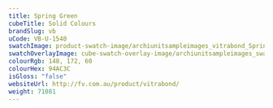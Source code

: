```yaml
---
title: Spring Green
cubeTitle: Solid Colours
brandSlug: vb
uCode: VB-U-1540
swatchImage: product-swatch-image/archiunitsampleimages_vitrabond_Spring_Green.jpg
swatchOverlayImage: cube-swatch-overlay-image/archiunitsampleimages_swatch-overlay_vitrabond.png
colourRgb: 148, 172, 60
colourHex: 94AC3C
isGloss: "false"
websiteUrl: http://fv.com.au/product/vitrabond/
weight: 71081
---
```

